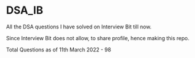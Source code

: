 # DSA_IB
All the DSA questions I have solved on Interview Bit till now.

Since Interview Bit does not allow, to share profile, hence making this repo.

Total Questions as of 11th March 2022 - 98
